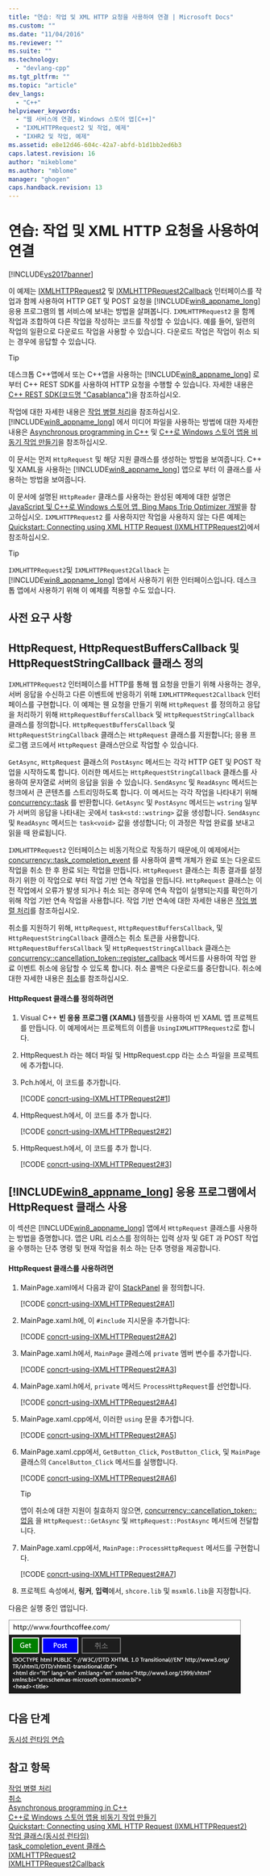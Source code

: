 ```yaml
---
title: "연습: 작업 및 XML HTTP 요청을 사용하여 연결 | Microsoft Docs"
ms.custom: ""
ms.date: "11/04/2016"
ms.reviewer: ""
ms.suite: ""
ms.technology: 
  - "devlang-cpp"
ms.tgt_pltfrm: ""
ms.topic: "article"
dev_langs: 
  - "C++"
helpviewer_keywords: 
  - "웹 서비스에 연결, Windows 스토어 앱[C++]"
  - "IXMLHTTPRequest2 및 작업, 예제"
  - "IXHR2 및 작업, 예제"
ms.assetid: e8e12d46-604c-42a7-abfd-b1d1bb2ed6b3
caps.latest.revision: 16
author: "mikeblome"
ms.author: "mblome"
manager: "ghogen"
caps.handback.revision: 13
---
```

# 연습: 작업 및 XML HTTP 요청을 사용하여 연결
[!INCLUDE[vs2017banner](../../assembler/inline/includes/vs2017banner.md)]

이 예제는 [IXMLHTTPRequest2](http://msdn.microsoft.com/ko-kr/bbc11c4a-aecf-4d6d-8275-3e852e309908) 및 [IXMLHTTPRequest2Callback](http://msdn.microsoft.com/ko-kr/aa4b3f4c-6e28-458b-be25-6cce8865fc71) 인터페이스를 작업과 함께 사용하여 HTTP GET 및 POST 요청을 [!INCLUDE[win8_appname_long](../../build/includes/win8_appname_long_md.md)] 응용 프로그램의 웹 서비스에 보내는 방법을 살펴봅니다.  `IXMLHTTPRequest2` 을 함께 작업과 조합하여 다른 작업을 작성하는 코드를 작성할 수 있습니다.  예를 들어, 일련의 작업의 일환으로 다운로드 작업을 사용할 수 있습니다.  다운로드 작업은 작업이 취소 되는 경우에 응답할 수 있습니다.  
  
> [!TIP]
>  데스크톱 C\+\+앱에서 또는 C\+\+앱을 사용하는 [!INCLUDE[win8_appname_long](../../build/includes/win8_appname_long_md.md)] 로 부터 C\+\+ REST SDK를 사용하여 HTTP 요청을 수행할 수 있습니다.  자세한 내용은 [C\+\+ REST SDK\(코드명 "Casablanca"\)](../../top/cpp-rest-sdk-codename-casablanca.md)을 참조하십시오.  
  
 작업에 대한 자세한 내용은 [작업 병렬 처리](../../parallel/concrt/task-parallelism-concurrency-runtime.md)을 참조하십시오.  [!INCLUDE[win8_appname_long](../../build/includes/win8_appname_long_md.md)] 에서 미디어 파일을 사용하는 방법에 대한 자세한 내용은 [Asynchronous programming in C\+\+](http://msdn.microsoft.com/ko-kr/512700b7-7863-44cc-93a2-366938052f31) 및 [C\+\+로 Windows 스토어 앱용 비동기 작업 만들기](../../parallel/concrt/creating-asynchronous-operations-in-cpp-for-windows-store-apps.md)을 참조하십시오.  
  
 이 문서는 먼저 `HttpRequest` 및 해당 지원 클래스를 생성하는 방법을 보여줍니다.  C\+\+ 및 XAML을 사용하는 [!INCLUDE[win8_appname_long](../../build/includes/win8_appname_long_md.md)] 앱으로 부터 이 클래스를 사용하는 방법을 보여줍니다.  
  
 이 문서에 설명된 `HttpReader` 클래스를 사용하는 완성된 예제에 대한 설명은 [JavaScript 및 C\+\+로 Windows 스토어 앱, Bing Maps Trip Optimizer 개발](../Topic/Developing%20Bing%20Maps%20Trip%20Optimizer,%20a%20Windows%20Store%20app%20in%20JavaScript%20and%20C++.md)을 참고하십시오.  `IXMLHTTPRequest2` 를 사용하지만 작업을 사용하지 않는 다른 예제는 [Quickstart: Connecting using XML HTTP Request \(IXMLHTTPRequest2\)](http://msdn.microsoft.com/ko-kr/cc7aed53-b2c5-4d83-b85d-cff2f5ba7b35)에서 참조하십시오.  
  
> [!TIP]
>  `IXMLHTTPRequest2`및 `IXMLHTTPRequest2Callback` 는 [!INCLUDE[win8_appname_long](../../build/includes/win8_appname_long_md.md)] 앱에서 사용하기 위한 인터페이스입니다.  데스크톱 앱에서 사용하기 위해 이 예제를 적용할 수도 있습니다.  
  
## 사전 요구 사항  
  
## HttpRequest, HttpRequestBuffersCallback 및 HttpRequestStringCallback 클래스 정의  
 `IXMLHTTPRequest2` 인터페이스를 HTTP를 통해 웹 요청을 만들기 위해 사용하는 경우, 서버 응답을 수신하고 다른 이벤트에 반응하기 위해 `IXMLHTTPRequest2Callback` 인터페이스를 구현합니다.  이 예제는 웬 요청을 만들기 위해 `HttpRequest` 를 정의하고 응답을 처리하기 위해 `HttpRequestBuffersCallback` 및 `HttpRequestStringCallback` 클래스를 정의합니다.  `HttpRequestBuffersCallback` 및 `HttpRequestStringCallback` 클래스는 `HttpRequest` 클래스를 지원합니다; 응용 프로그램 코드에서 `HttpRequest` 클래스만으로 작업할 수 있습니다.  
  
 `GetAsync`, `HttpRequest` 클래스의 `PostAsync` 메서드는 각각 HTTP GET 및 POST 작업을 시작하도록 합니다.  이러한 메서드는 `HttpRequestStringCallback` 클래스를 사용하여 문자열로 서버의 응답을 읽을 수 있습니다.  `SendAsync` 및 `ReadAsync` 메서드는 청크에서 큰 콘텐츠를 스트리밍하도록 합니다.  이 메서드는 각각 작업을 나타내기 위해 [concurrency::task](../../parallel/concrt/reference/task-class-concurrency-runtime.md) 를 반환합니다.  `GetAsync` 및 `PostAsync` 메서드는 `wstring` 일부가 서버의 응답을 나타내는 곳에서 `task<std::wstring>` 값을 생성합니다.  `SendAsync` 및 `ReadAsync` 메서드는 `task<void>` 값을 생성합니다; 이 과정은 작업 완료를 보내고 읽을 때 완료됩니다.  
  
 `IXMLHTTPRequest2` 인터페이스는 비동기적으로 작동하기 때문에,이 예제에서는 [concurrency::task\_completion\_event](../../parallel/concrt/reference/task-completion-event-class.md) 를 사용하여 콜백 개체가 완료 또는 다운로드 작업을 취소 한 후 완료 되는 작업을 만듭니다.  `HttpRequest` 클래스는 최종 결과를 설정하기 위한 이 작업으로 부터 작업 기반 연속 작업을 만듭니다.  `HttpRequest` 클래스는 이전 작업에서 오류가 발생 되거나 취소 되는 경우에 연속 작업이 실행되는지를 확인하기 위해 작업 기반 연속 작업을 사용합니다.  작업 기반 연속에 대한 자세한 내용은 [작업 병렬 처리](../../parallel/concrt/task-parallelism-concurrency-runtime.md)를 참조하십시오.  
  
 취소를 지원하기 위해, `HttpRequest`, `HttpRequestBuffersCallback`, 및 `HttpRequestStringCallback` 클래스는 취소 토큰을 사용합니다.  `HttpRequestBuffersCallback` 및 `HttpRequestStringCallback` 클래스는 [concurrency::cancellation\_token::register\_callback](../Topic/cancellation_token::register_callback%20Method.md) 메서드를 사용하여 작업 완료 이벤트 취소에 응답할 수 있도록 합니다.  취소 콜백은 다운로드를 중단합니다.  취소에 대한 자세한 내용은 [취소](../../parallel/concrt/cancellation-in-the-ppl.md)를 참조하십시오.  
  
#### HttpRequest 클래스를 정의하려면  
  
1.  Visual C\+\+ **빈 응용 프로그램 \(XAML\)** 템플릿을 사용하여 빈 XAML 앱 프로젝트를 만듭니다.  이 예제에서는 프로젝트의 이름을 `UsingIXMLHTTPRequest2`로 합니다.  
  
2.  HttpRequest.h 라는 헤더 파일 및 HttpRequest.cpp 라는 소스 파일을 프로젝트에 추가합니다.  
  
3.  Pch.h에서, 이 코드를 추가합니다.  
  
     [!CODE [concrt-using-IXMLHTTPRequest2#1](concrt-using-IXMLHTTPRequest2#1)]  
  
4.  HttpRequest.h에서, 이 코드를 추가 합니다.  
  
     [!CODE [concrt-using-IXMLHTTPRequest2#2](concrt-using-IXMLHTTPRequest2#2)]  
  
5.  HttpRequest.h에서, 이 코드를 추가 합니다.  
  
     [!CODE [concrt-using-IXMLHTTPRequest2#3](concrt-using-IXMLHTTPRequest2#3)]  
  
## [!INCLUDE[win8_appname_long](../../build/includes/win8_appname_long_md.md)] 응용 프로그램에서 HttpRequest 클래스 사용  
 이 섹션은 [!INCLUDE[win8_appname_long](../../build/includes/win8_appname_long_md.md)] 앱에서 `HttpRequest` 클래스를 사용하는 방법을 증명합니다.  앱은 URL 리소스를 정의하는 입력 상자 및 GET 과 POST 작업을 수행하는 단추 명령 및 현재 작업을 취소 하는 단추 명령을 제공합니다.  
  
#### HttpRequest 클래스를 사용하려면  
  
1.  MainPage.xaml에서 다음과 같이 [StackPanel](http://msdn.microsoft.com/library/windows/apps/xaml/windows.ui.xaml.controls.stackpanel.aspx) 을 정의합니다.  
  
     [!CODE [concrt-using-IXMLHTTPRequest2#A1](concrt-using-IXMLHTTPRequest2#A1)]  
  
2.  MainPage.xaml.h에, 이 `#include` 지시문을 추가합니다:  
  
     [!CODE [concrt-using-IXMLHTTPRequest2#A2](concrt-using-IXMLHTTPRequest2#A2)]  
  
3.  MainPage.xaml.h에서, `MainPage` 클레스에 `private` 멤버 변수를 추가합니다.  
  
     [!CODE [concrt-using-IXMLHTTPRequest2#A3](concrt-using-IXMLHTTPRequest2#A3)]  
  
4.  MainPage.xaml.h에서, `private` 메서드 `ProcessHttpRequest`를 선언합니다.  
  
     [!CODE [concrt-using-IXMLHTTPRequest2#A4](concrt-using-IXMLHTTPRequest2#A4)]  
  
5.  MainPage.xaml.cpp에서, 이러한 `using` 문을 추가합니다.  
  
     [!CODE [concrt-using-IXMLHTTPRequest2#A5](concrt-using-IXMLHTTPRequest2#A5)]  
  
6.  MainPage.xaml.cpp에서, `GetButton_Click`, `PostButton_Click`, 및 `MainPage` 클래스의 `CancelButton_Click` 메서드를 실행합니다.  
  
     [!CODE [concrt-using-IXMLHTTPRequest2#A6](concrt-using-IXMLHTTPRequest2#A6)]  
  
    > [!TIP]
    >  앱이 취소에 대한 지원이 칠효하지 않으면, [concurrency::cancellation\_token::없음](../Topic/cancellation_token::none%20Method.md) 을 `HttpRequest::GetAsync` 및 `HttpRequest::PostAsync` 메서드에 전달합니다.  
  
7.  MainPage.xaml.cpp에서, `MainPage::ProcessHttpRequest` 메서드를 구현합니다.  
  
     [!CODE [concrt-using-IXMLHTTPRequest2#A7](concrt-using-IXMLHTTPRequest2#A7)]  
  
8.  프로젝트 속성에서, **링커**, **입력**에서, `shcore.lib` 및 `msxml6.lib`을 지정합니다.  
  
 다음은 실행 중인 앱입니다.  
  
 ![실행 중인 Windows 스토어 앱](../../parallel/concrt/media/concrt_usingixhr2.png "ConcRT\_UsingIXHR2")  
  
## 다음 단계  
 [동시성 런타임 연습](../../parallel/concrt/concurrency-runtime-walkthroughs.md)  
  
## 참고 항목  
 [작업 병렬 처리](../../parallel/concrt/task-parallelism-concurrency-runtime.md)   
 [취소](../../parallel/concrt/cancellation-in-the-ppl.md)   
 [Asynchronous programming in C\+\+](http://msdn.microsoft.com/ko-kr/512700b7-7863-44cc-93a2-366938052f31)   
 [C\+\+로 Windows 스토어 앱용 비동기 작업 만들기](../../parallel/concrt/creating-asynchronous-operations-in-cpp-for-windows-store-apps.md)   
 [Quickstart: Connecting using XML HTTP Request \(IXMLHTTPRequest2\)](http://msdn.microsoft.com/ko-kr/cc7aed53-b2c5-4d83-b85d-cff2f5ba7b35)   
 [작업 클래스\(동시성 런타임\)](../../parallel/concrt/reference/task-class-concurrency-runtime.md)   
 [task\_completion\_event 클래스](../../parallel/concrt/reference/task-completion-event-class.md)   
 [IXMLHTTPRequest2](http://msdn.microsoft.com/ko-kr/bbc11c4a-aecf-4d6d-8275-3e852e309908)   
 [IXMLHTTPRequest2Callback](http://msdn.microsoft.com/ko-kr/aa4b3f4c-6e28-458b-be25-6cce8865fc71)